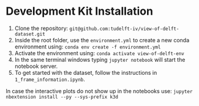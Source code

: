 # Development Kit Installation

1. Clone the repository: `git@github.com:tudelft-iv/view-of-delft-dataset.git`
2. Inside the root folder, use the `environment.yml` to create a new conda environment using: `conda env create -f environment.yml`
3. Activate the environment using: `conda activate view-of-delft-env`
4. In the same terminal windows typing `jupyter notebook` will start the notebook server.
5. To get started with the dataset, follow the instructions in `1_frame_information.ipynb`. 

In case the interactive plots do not show up in the notebooks use: `jupyter nbextension install --py --sys-prefix k3d`
